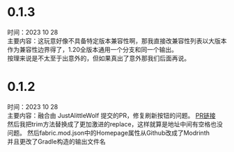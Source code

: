 # 0.1.3
时间：2023 10 28  
主要内容：这玩意好像不具备特定版本兼容性啊，那我直接改兼容性列表以大版本作为兼容性边界得了，1.20全版本通用一个分支和同一个输出。  
按理来说是不太至于出意外的，但如果真出了意外那我们后面再说。

# 0.1.2
时间：2023 10 28  
主要内容：融合由 JustAlittleWolf 提交的PR，修复刷新按钮的问题。
[PR链接](https://github.com/TheWhiteDog9487/ServerAddressSpaceFix/pull/1)  
然后我把trim方法替换成了更加激进的replace，这样就算是地址中间有空格也没问题。
然后fabric.mod.json中的Homepage属性从Github改成了Modrinth  
并且更改了Gradle构造的输出文件名